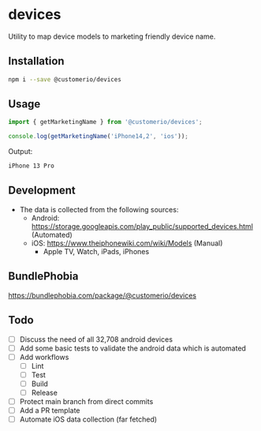 # devices

Utility to map device models to marketing friendly device name.

## Installation

```bash
npm i --save @customerio/devices
```

## Usage

```ts
import { getMarketingName } from '@customerio/devices';

console.log(getMarketingName('iPhone14,2', 'ios'));
```
Output:

```bash
iPhone 13 Pro
``` 

## Development

- The data is collected from the following sources:
  - Android: https://storage.googleapis.com/play_public/supported_devices.html (Automated)
  - iOS: https://www.theiphonewiki.com/wiki/Models (Manual)
    - Apple TV, Watch, iPads, iPhones

## BundlePhobia

https://bundlephobia.com/package/@customerio/devices


## Todo

- [ ] Discuss the need of all 32,708 android devices
- [ ] Add some basic tests to validate the android data which is automated
- [ ] Add workflows
  - [ ] Lint
  - [ ] Test
  - [ ] Build
  - [ ] Release
- [ ] Protect main branch from direct commits
- [ ] Add a PR template
- [ ] Automate iOS data collection (far fetched)
